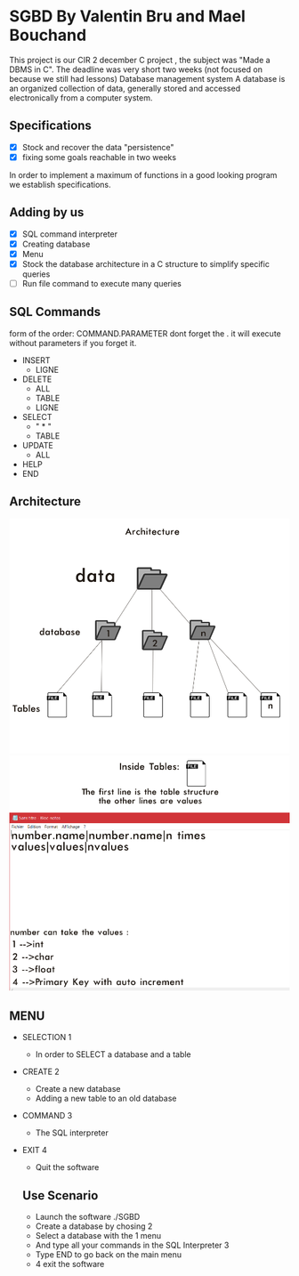 # SGBD By Valentin Bru and Mael Bouchand
This project is our CIR 2 december C project , the subject was "Made a DBMS in C".
The deadline was very short two weeks (not focused on because we still had lessons)
Database management system
A database is an organized collection of data, generally stored and accessed electronically from a computer system.

## **Specifications**

- [x] Stock and recover the data "persistence"
- [x] fixing some goals reachable in two weeks 

In order to implement a maximum of functions in a good looking program we establish specifications.

## **Adding by us**

- [x] SQL command interpreter
- [x] Creating database
- [x] Menu
- [x] Stock the database architecture in a C structure to simplify specific queries
- [ ] Run file command to execute many queries 

## **SQL Commands**

form of the order: COMMAND.PARAMETER dont forget the . it will execute without parameters if you forget it.

* INSERT 
  * LIGNE 
* DELETE 
  * ALL 
  * TABLE 
  * LIGNE 
* SELECT
  * " * "
  * TABLE
* UPDATE 
  * ALL 
* HELP
* END

## **Architecture**
![Architecture of database](/images/archit.png)
![Architecture of tables](/images/tables.png)

## **MENU**

* SELECTION 1 
  * In order to SELECT a database and a table
* CREATE 2
  * Create a new database
  * Adding a new table to an old database
* COMMAND 3
  * The SQL interpreter
* EXIT 4
  * Quit the software
  
  ## **Use Scenario**
  
  - Launch the software ./SGBD
  - Create a database by chosing 2
  - Select a database with the 1 menu
  - And type all your commands in the SQL Interpreter 3
  - Type END to go back on the main menu
  - 4 exit the software
  
